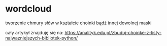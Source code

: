 # wordcloud
tworzenie chmury słów w kształcie choinki bądź innej dowolnej maski

cały artykył znajduję się na: https://analityk.edu.pl/zbuduj-choinke-z-listy-najwazniejszych-bibliotek-python/
